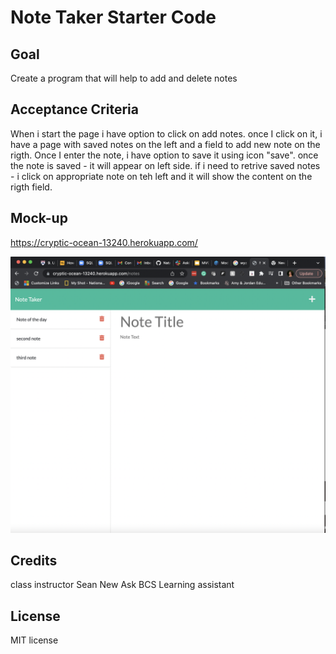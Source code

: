 # Note Taker Starter Code


## Goal

Create a program that will help to add and delete notes

## Acceptance Criteria

When i start the page i have option to click on add notes. once I click on it, i have a page with saved notes on the left and a field to add new note on the rigth. Once I enter the note, i have option to save it using icon "save". once the note is saved - it will appear on left side. 
if i need to retrive saved notes - i click on appropriate note on teh left and it will show the content on the rigth field. 



## Mock-up

   https://cryptic-ocean-13240.herokuapp.com/

   <img src = "./public/assets/website.png" />


## Credits

class instructor
Sean New
Ask BCS Learning assistant

## License

MIT license



